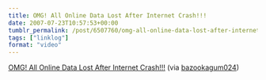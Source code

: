 ```yaml
---
title: OMG! All Online Data Lost After Internet Crash!!!
date: 2007-07-23T10:57:53+00:00
tumblr_permalink: /post/6507760/omg-all-online-data-lost-after-internet-crash
tags: ["linklog"]
format: "video"
---
```


[OMG! All Online Data Lost After Internet Crash!!!][1] (via [bazookagum024][1])

[1]: https://www.youtube.com/watch?v=z4vDClhnJjs
[2]: http://youtube.com/user/bazookagum024
